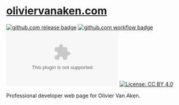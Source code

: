 # [oliviervanaken.com](https://oliviervanaken.com)

[![github.com release badge](https://img.shields.io/github/release/shiouen/oliviervanaken.com.svg)](https://github.com/shiouen/oliviervanaken.com/)
[![github.com workflow badge](https://github.com/shiouen/oliviervanaken.com/workflows/main/badge.svg)](https://github.com//shiouen/oliviervanaken.com/actions?query=workflow%3Amain)
[![img.shields.io MPL2 license badge](https://img.shields.io/github/license/shiouen/oliviervanaken.com)](./LICENSE)
[![License: CC BY 4.0](https://licensebuttons.net/l/by/4.0/80x15.png)](./app/content/LICENSE)

Professional developer web page for Olivier Van Aken.
